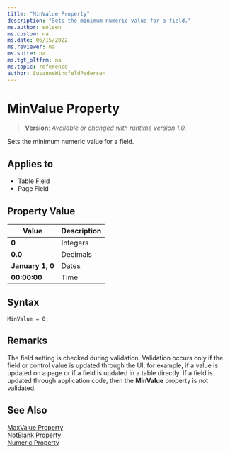 ```yaml
---
title: "MinValue Property"
description: "Sets the minimum numeric value for a field."
ms.author: solsen
ms.custom: na
ms.date: 06/15/2022
ms.reviewer: na
ms.suite: na
ms.tgt_pltfrm: na
ms.topic: reference
author: SusanneWindfeldPedersen
---
```

[//]: # (START>DO_NOT_EDIT)
[//]: # (IMPORTANT:Do not edit any of the content between here and the END>DO_NOT_EDIT.)
[//]: # (Any modifications should be made in the .xml files in the ModernDev repo.)
# MinValue Property
> **Version**: _Available or changed with runtime version 1.0._

Sets the minimum numeric value for a field.

## Applies to
-   Table Field
-   Page Field

[//]: # (IMPORTANT: END>DO_NOT_EDIT)

## Property Value  
  
|**Value**|**Description**|  
|---------|---------------|  
|**0**|Integers|  
|**0.0**|Decimals|  
|**January 1, 0**|Dates|  
|**00:00:00**|Time|  

## Syntax

```AL
MinValue = 0;
```
 
## Remarks

The field setting is checked during validation. Validation occurs only if the field or control value is updated through the UI, for example, if a value is updated on a page or if a field is updated in a table directly. If a field is updated through application code, then the **MinValue** property is not validated.  
  
## See Also  

[MaxValue Property](devenv-maxvalue-property.md)   
[NotBlank Property](devenv-notblank-property.md)   
[Numeric Property](devenv-numeric-property.md)